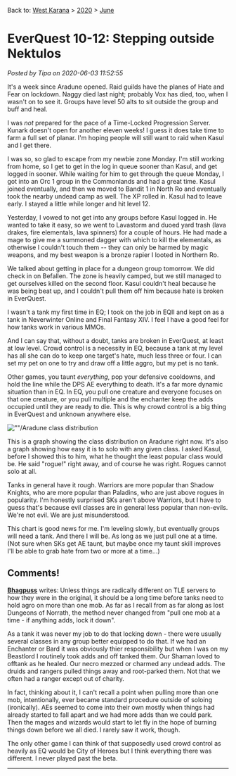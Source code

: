Back to: [West Karana](/posts/westkarana.md) > [2020](/posts/2020/westkarana.md) > [June](./westkarana.md)
# EverQuest 10-12: Stepping outside Nektulos

*Posted by Tipa on 2020-06-03 11:52:55*


It's a week since Aradune opened. Raid guilds have the planes of Hate and Fear on lockdown. Naggy died last night; probably Vox has died, too, when I wasn't on to see it. Groups have level 50 alts to sit outside the group and buff and heal.



I was *not* prepared for the pace of a Time-Locked Progression Server. Kunark doesn't open for another eleven weeks! I guess it does take time to farm a full set of planar. I'm hoping people will still want to raid when Kasul and I get there.



I was so, so glad to escape from my newbie zone Monday. I'm still working from home, so I get to get in the log in queue sooner than Kasul, and get logged in sooner. While waiting for him to get through the queue Monday, I got into an Orc 1 group in the Commonlands and had a great time. Kasul joined eventually, and then we moved to Bandit 1 in North Ro and eventually took the nearby undead camp as well. The XP rolled in. Kasul had to leave early. I stayed a little while longer and hit level 12.



Yesterday, I vowed to not get into any groups before Kasul logged in. He wanted to take it easy, so we went to Lavastorm and duoed yard trash (lava drakes, fire elementals, lava spinners) for a couple of hours. He had made a mage to give me a summoned dagger with which to kill the elementals, as otherwise I couldn't touch them -- they can only be harmed by magic weapons, and my best weapon is a bronze rapier I looted in Northern Ro.



We talked about getting in place for a dungeon group tomorrow. We did check in on Befallen. The zone is heavily camped, but we still managed to get ourselves killed on the second floor. Kasul couldn't heal because he was being beat up, and I couldn't pull them off him because hate is broken in EverQuest.



I wasn't a tank my first time in EQ; I took on the job in EQII and kept on as a tank in Neverwinter Online and Final Fantasy XIV. I feel I have a good feel for how tanks work in various MMOs.



And I can say that, without a doubt, tanks are broken in EverQuest, at least at low level. Crowd control is a necessity in EQ, because a tank at my level has all she can do to keep one target's hate, much less three or four. I can set my pet on one to try and draw off a little aggro, but my pet is no tank.



Other games, you taunt *everything*, pop your defensive cooldowns, and hold the line while the DPS AE everything to death. It's a far more dynamic situation than in EQ. In EQ, you pull one creature and everyone focuses on that one creature, or you pull multiple and the enchanter keep the adds occupied until they are ready to die. This is why crowd control is a big thing in EverQuest and unknown anywhere else.



![\"\"/](\"https://i.imgur.com/CQF41tJ.png\")Aradune class distribution

This is a graph showing the class distribution on Aradune right now. It's also a graph showing how easy it is to solo with any given class. I asked Kasul, before I showed this to him, what he thought the least popular class would be. He said \"rogue!\" right away, and of course he was right. Rogues cannot solo at all.



Tanks in general have it rough. Warriors are more popular than Shadow Knights, who are more popular than Paladins, who are just above rogues in popularity. I'm honestly surprised SKs aren't above Warriors, but I have to guess that's because evil classes are in general less popular than non-evils. We're not evil. We are just misunderstood.



This chart is good news for me. I'm leveling slowly, but eventually groups will need a tank. And there I will be. As long as we just pull one at a time. (Not sure when SKs get AE taunt, but maybe once my taunt skill improves I'll be able to grab hate from two or more at a time...)



## Comments!

**[Bhagpuss](http://bhagpuss.blogspot.com)** writes: Unless things are radically different on TLE servers to how they were in the original, it should be a long time before tanks need to hold agro on more than one mob. As far as I recall from as far along as lost Dungeons of Norrath, the method never changed from \"pull one mob at a time - if anything adds, lock it down\". 

As a tank it was never my job to do that locking down - there were usually several classes in any group better equipped to do that. If we had an Enchanter or Bard it was obviously thier responsibility but when I was on my Beastlord I routinely took adds and off tanked them. Our Shaman loved to offtank as he healed. Our necro mezzed or charmed any undead adds. The druids and rangers pulled things away and root-parked them. Not that we often had a ranger except out of charity. 

In fact, thinking about it, I can't recall a point when pulling more than one mob, intentionally, ever became standard procedure outside of soloing (ironically). AEs seemed to come into their own mostly when things had already started to fall apart and we had more adds than we could park. Then the mages and wizards would start to let fly in the hope of burning things down before we all died. I rarely saw it work, though.

The only other game I can think of that supposedly used crowd control as heavily as EQ would be City of Heroes but I think everything there was different. I never played past the beta.

---


